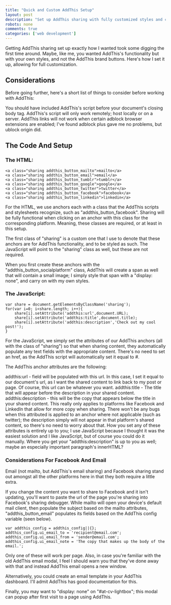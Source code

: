 ```yaml
---
title: "Quick and Custom AddThis Setup"
layout: post
description: "Set up AddThis sharing with fully customized styles and capabilities to match your website's design and content needs."
robots: none
comments: true
categories: ['web development']
---
```


Getting AddThis sharing set up exactly how I wanted took some digging the first time around. Maybe, like me, you wanted AddThis's functionality but with your own styles, and not the AddThis brand buttons. Here's how I set it up, allowing for full customization.

<!--more-->

## Considerations

Before going further, here's a short list of things to consider before working with AddThis:

You should have included AddThis's script before your document's closing body tag.
AddThis's script will only work remotely; host locally or on a server.
AddThis links will not work when certain adblock browser extensions are enabled; I've found adblock plus gave me no problems, but ublock origin did.


## The Code And Setup

### The HTML:

```
<a class="sharing addthis_button_mailto">mailto</a>
<a class="sharing addthis_button_email">email</a>
<a class="sharing addthis_button_tumblr">tumblr</a>
<a class="sharing addthis_button_google">google</a>
<a class="sharing addthis_button_twitter">twitter</a>
<a class="sharing addthis_button_facebook">facebook</a>
<a class="sharing addthis_button_linkedin">linkedin</a>
```

For the HTML, we use anchors each with a class that the AddThis scripts and stylesheets recognize, such as "addthis_button_facebook". Sharing will be fully functional when clicking on an anchor with this class for the corresponding platform. Meaning, these classes are required, or at least in this setup.

The first class of "sharing" is a custom one that I use to denote that these anchors are for AddThis functionality, and to be styled as such. The JavaScript will point to the "sharing" class as well, but these are not required.

When you first create these anchors with the "addthis_button_socialplatform" class, AddThis will create a span as well that will contain a small image; I simply style that span with a "display: none", and carry on with my own styles.

### The JavaScript:

```
var share = document.getElementsByClassName('sharing');
for(var i=0; i<share.length; i++){
    share[i].setAttribute('addthis:url',document.URL);
    share[i].setAttribute('addthis:title',document.title);
    share[i].setAttribute('addthis:description','Check out my cool post!');
}
```

For the JavaScript, we simply set the attributes of our AddThis anchors (all with the class of "sharing") so that when sharing content, they automatically populate any text fields with the appropriate content. There's no need to set an href, as the AddThis script will automatically set it equal to #.

The AddThis anchor attributes are the following:

addthis:url - field will be populated with this url. In this case, I set it equal to our document's url, as I want the shared content to link back to my post or page. Of course, this url can be whatever you want.
addthis:title - The title that will appear before the description in your shared content.
addthis:description - this will be the copy that appears below the title in your shared content. This really only applies to platforms like Facebook and LinkedIn that allow for more copy when sharing. There won't be any bugs when this attributed is applied to an anchor where not applicable (such as twitter); the description simply will not appear in that platform's shared content, so there's no need to worry about that.
How you set any of these attributes is entirely up to you; I use JavaScript because I thought it was the easiest solution and I like JavaScript, but of course you could do it manually. Where you get your "addthis:description" is up to you as well; maybe an especially important paragraph's innerHTML?



### Considerations For Facebook And Email

Email (not mailto, but AddThis's email sharing) and Facebook sharing stand out amongst all the other platforms here in that they both require a little extra.

If you change the content you want to share to Facebook and it isn't updating, you'll want to paste the url of the page you're sharing into Facebook's sharing debugger.
While mailto will open your device's default mail client, then populate the subject based on the mailto attributes, "addthis_button_email" populates its fields based on the AddThis config variable (seen below).

```
var addthis_config = addthis_config||{};
addthis_config.ui_email_to = 'recipient@email.com';
addthis_config.ui_email_from = 'sender@email.com';
addthis_config.ui_email_note = 'The copy that makes up the body of the email.';
```

Only one of these will work per page. Also, in case you're familiar with the old AddThis email modal, I feel I should warn you that they've done away with that and instead AddThis email opens a new window.

Alternatively, you could create an email template in your AddThis dashboard. I'll admit AddThis has good documentation for this.

Finally, you may want to "display: none" on "#at-cv-lightbox"; this modal can popup after first visit to a page using AddThis.
